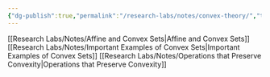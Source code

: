 ```yaml
---
{"dg-publish":true,"permalink":"/research-labs/notes/convex-theory/","tags":["optimization","convex"],"created":"2025-03-03T10:27:38.607+07:00","updated":"2025-03-09T22:34:14.012+07:00"}
---
```


[[Research Labs/Notes/Affine and Convex Sets\|Affine and Convex Sets]]
[[Research Labs/Notes/Important Examples of Convex Sets\|Important Examples of Convex Sets]]
[[Research Labs/Notes/Operations that Preserve Convexity\|Operations that Preserve Convexity]]
 